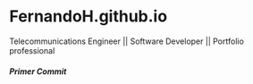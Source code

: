 # FernandoH.github.io
Telecommunications Engineer || Software Developer  || Portfolio professional 

##### Primer Commit  
